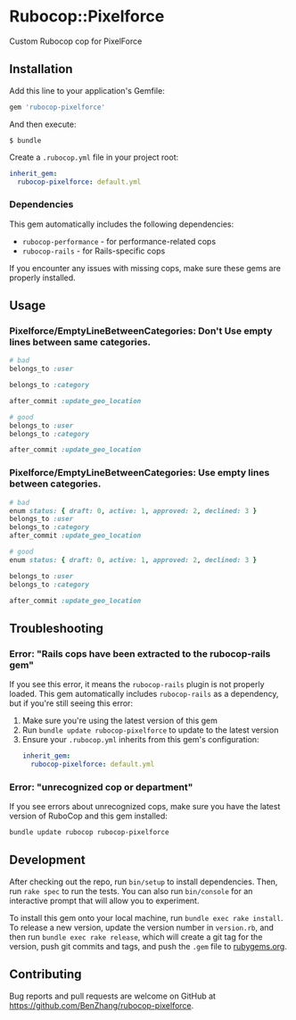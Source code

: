 # Rubocop::Pixelforce

Custom Rubocop cop for PixelForce

## Installation

Add this line to your application's Gemfile:

```ruby
gem 'rubocop-pixelforce'
```

And then execute:

    $ bundle

Create a `.rubocop.yml` file in your project root:

```yaml
inherit_gem:
  rubocop-pixelforce: default.yml
```

### Dependencies

This gem automatically includes the following dependencies:
- `rubocop-performance` - for performance-related cops
- `rubocop-rails` - for Rails-specific cops

If you encounter any issues with missing cops, make sure these gems are properly installed.

## Usage

### Pixelforce/EmptyLineBetweenCategories: Don't Use empty lines between same categories.

```ruby
# bad
belongs_to :user

belongs_to :category

after_commit :update_geo_location

# good
belongs_to :user
belongs_to :category

after_commit :update_geo_location
```

### Pixelforce/EmptyLineBetweenCategories: Use empty lines between categories.

```ruby
# bad
enum status: { draft: 0, active: 1, approved: 2, declined: 3 }
belongs_to :user
belongs_to :category
after_commit :update_geo_location

# good
enum status: { draft: 0, active: 1, approved: 2, declined: 3 }

belongs_to :user
belongs_to :category

after_commit :update_geo_location
```

## Troubleshooting

### Error: "Rails cops have been extracted to the rubocop-rails gem"

If you see this error, it means the `rubocop-rails` plugin is not properly loaded. This gem automatically includes `rubocop-rails` as a dependency, but if you're still seeing this error:

1. Make sure you're using the latest version of this gem
2. Run `bundle update rubocop-pixelforce` to update to the latest version
3. Ensure your `.rubocop.yml` inherits from this gem's configuration:
   ```yaml
   inherit_gem:
     rubocop-pixelforce: default.yml
   ```

### Error: "unrecognized cop or department"

If you see errors about unrecognized cops, make sure you have the latest version of RuboCop and this gem installed:

```bash
bundle update rubocop rubocop-pixelforce
```

## Development

After checking out the repo, run `bin/setup` to install dependencies. Then, run `rake spec` to run the tests. You can also run `bin/console` for an interactive prompt that will allow you to experiment.

To install this gem onto your local machine, run `bundle exec rake install`. To release a new version, update the version number in `version.rb`, and then run `bundle exec rake release`, which will create a git tag for the version, push git commits and tags, and push the `.gem` file to [rubygems.org](https://rubygems.org).

## Contributing

Bug reports and pull requests are welcome on GitHub at https://github.com/BenZhang/rubocop-pixelforce.
